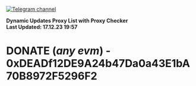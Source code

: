 [![Telegram channel](https://img.shields.io/endpoint?url=https://runkit.io/damiankrawczyk/telegram-badge/branches/master?url=https://t.me/n4z4v0d)](https://t.me/n4z4v0d) 

**Dynamic Updates Proxy List with Proxy Checker**  
**Last Updated: 17.12.23 19:57**

# DONATE (_any evm_) - 0xDEADf12DE9A24b47Da0a43E1bA70B8972F5296F2
